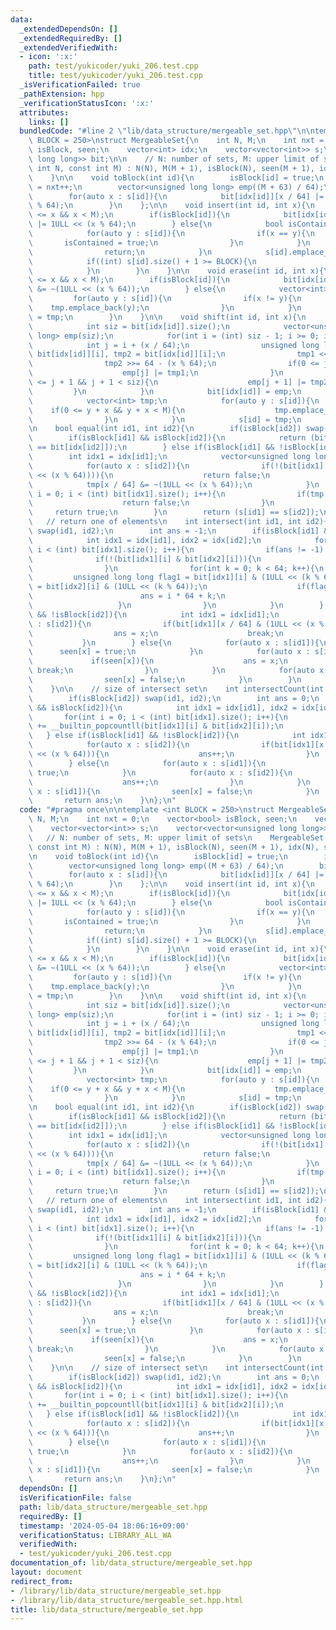 ```yaml
---
data:
  _extendedDependsOn: []
  _extendedRequiredBy: []
  _extendedVerifiedWith:
  - icon: ':x:'
    path: test/yukicoder/yuki_206.test.cpp
    title: test/yukicoder/yuki_206.test.cpp
  _isVerificationFailed: true
  _pathExtension: hpp
  _verificationStatusIcon: ':x:'
  attributes:
    links: []
  bundledCode: "#line 2 \"lib/data_structure/mergeable_set.hpp\"\n\ntemplate <int\
    \ BLOCK = 250>\nstruct MergeableSet{\n    int N, M;\n    int nxt = 0;\n    vector<bool>\
    \ isBlock, seen;\n    vector<int> idx;\n    vector<vector<int>> s;\n    vector<vector<unsigned\
    \ long long>> bit;\n\n    // N: number of sets, M: upper limit of sets\n    MergeableSet(const\
    \ int N, const int M) : N(N), M(M + 1), isBlock(N), seen(M + 1), idx(N), s(N){\n\
    \    }\n\n    void toBlock(int id){\n        isBlock[id] = true;\n        idx[id]\
    \ = nxt++;\n        vector<unsigned long long> emp((M + 63) / 64);\n        bit.emplace_back(emp);\n\
    \        for(auto x : s[id]){\n            bit[idx[id]][x / 64] |= 1ULL << (x\
    \ % 64);\n        }\n    };\n\n    void insert(int id, int x){\n        assert(0\
    \ <= x && x < M);\n        if(isBlock[id]){\n            bit[idx[id]][x / 64]\
    \ |= 1ULL << (x % 64);\n        } else{\n            bool isContained = false;\n\
    \            for(auto y : s[id]){\n                if(x == y){\n             \
    \       isContained = true;\n                }\n            }\n            if(isContained){\n\
    \                return;\n            }\n            s[id].emplace_back(x);\n\
    \            if((int) s[id].size() + 1 >= BLOCK){\n                toBlock(id);\n\
    \            }\n        }\n    }\n\n    void erase(int id, int x){\n        assert(0\
    \ <= x && x < M);\n        if(isBlock[id]){\n            bit[idx[id]][x / 64]\
    \ &= ~(1ULL << (x % 64));\n        } else{\n            vector<int> tmp;\n   \
    \         for(auto y : s[id]){\n                if(x != y){\n                \
    \    tmp.emplace_back(y);\n                }\n            }\n            s[id]\
    \ = tmp;\n        }\n    }\n\n    void shift(int id, int x){\n        if(isBlock[id]){\n\
    \            int siz = bit[idx[id]].size();\n            vector<unsigned long\
    \ long> emp(siz);\n            for(int i = (int) siz - 1; i >= 0; i--){\n    \
    \            int j = i + (x / 64);\n                unsigned long long tmp1 =\
    \ bit[idx[id]][i], tmp2 = bit[idx[id]][i];\n                tmp1 <<= (x % 64);\n\
    \                tmp2 >>= 64 - (x % 64);\n                if(0 <= j && j < siz){\n\
    \                    emp[j] |= tmp1;\n                }\n                if(0\
    \ <= j + 1 && j + 1 < siz){\n                    emp[j + 1] |= tmp2;\n       \
    \         }\n            }\n            bit[idx[id]] = emp;\n        } else{\n\
    \            vector<int> tmp;\n            for(auto y : s[id]){\n            \
    \    if(0 <= y + x && y + x < M){\n                    tmp.emplace_back(y + x);\n\
    \                }\n            }\n            s[id] = tmp;\n        }\n    }\n\
    \n    bool equal(int id1, int id2){\n        if(isBlock[id2]) swap(id1, id2);\n\
    \        if(isBlock[id1] && isBlock[id2]){\n            return (bit[idx[id1]]\
    \ == bit[idx[id2]]);\n        } else if(isBlock[id1] && !isBlock[id2]){\n    \
    \        int idx1 = idx[id1];\n            vector<unsigned long long> tmp = bit[idx1];\n\
    \            for(auto x : s[id2]){\n                if(!(bit[idx1][x / 64] & (1ULL\
    \ << (x % 64)))){\n                    return false;\n                }\n    \
    \            tmp[x / 64] &= ~(1ULL << (x % 64));\n            }\n            for(int\
    \ i = 0; i < (int) bit[idx1].size(); i++){\n                if(tmp[i] != 0ULL){\n\
    \                    return false;\n                }\n            }\n       \
    \     return true;\n        }\n        return (s[id1] == s[id2]);\n    }\n\n \
    \   // return one of elements\n    int intersect(int id1, int id2){\n        if(isBlock[id2])\
    \ swap(id1, id2);\n        int ans = -1;\n        if(isBlock[id1] && isBlock[id2]){\n\
    \            int idx1 = idx[id1], idx2 = idx[id2];\n            for(int i = 0;\
    \ i < (int) bit[idx1].size(); i++){\n                if(ans != -1) break;\n  \
    \              if(!(bit[idx1][i] & bit[idx2][i])){\n                    continue;\n\
    \                }\n                for(int k = 0; k < 64; k++){\n           \
    \         unsigned long long flag1 = bit[idx1][i] & (1ULL << (k % 64)), flag2\
    \ = bit[idx2][i] & (1ULL << (k % 64));\n                    if(flag1 && flag2){\n\
    \                        ans = i * 64 + k;\n                        break;\n \
    \                   }\n                }\n            }\n        } else if(isBlock[id1]\
    \ && !isBlock[id2]){\n            int idx1 = idx[id1];\n            for(auto x\
    \ : s[id2]){\n                if(bit[idx1][x / 64] & (1ULL << (x % 64))){\n  \
    \                  ans = x;\n                    break;\n                }\n \
    \           }\n        } else{\n            for(auto x : s[id1]){\n          \
    \      seen[x] = true;\n            }\n            for(auto x : s[id2]){\n   \
    \             if(seen[x]){\n                    ans = x;\n                   \
    \ break;\n                }\n            }\n            for(auto x : s[id1]){\n\
    \                seen[x] = false;\n            }\n        }\n        return ans;\n\
    \    }\n\n    // size of intersect set\n    int intersectCount(int id1, int id2){\n\
    \        if(isBlock[id2]) swap(id1, id2);\n        int ans = 0;\n        if(isBlock[id1]\
    \ && isBlock[id2]){\n            int idx1 = idx[id1], idx2 = idx[id2];\n     \
    \       for(int i = 0; i < (int) bit[idx1].size(); i++){\n                ans\
    \ += __builtin_popcountll(bit[idx1][i] & bit[idx2][i]);\n            }\n     \
    \   } else if(isBlock[id1] && !isBlock[id2]){\n            int idx1 = idx[id1];\n\
    \            for(auto x : s[id2]){\n                if(bit[idx1][x / 64] & (1ULL\
    \ << (x % 64))){\n                    ans++;\n                }\n            }\n\
    \        } else{\n            for(auto x : s[id1]){\n                seen[x] =\
    \ true;\n            }\n            for(auto x : s[id2]){\n                if(seen[x]){\n\
    \                    ans++;\n                }\n            }\n            for(auto\
    \ x : s[id1]){\n                seen[x] = false;\n            }\n        }\n \
    \       return ans;\n    }\n};\n"
  code: "#pragma once\n\ntemplate <int BLOCK = 250>\nstruct MergeableSet{\n    int\
    \ N, M;\n    int nxt = 0;\n    vector<bool> isBlock, seen;\n    vector<int> idx;\n\
    \    vector<vector<int>> s;\n    vector<vector<unsigned long long>> bit;\n\n \
    \   // N: number of sets, M: upper limit of sets\n    MergeableSet(const int N,\
    \ const int M) : N(N), M(M + 1), isBlock(N), seen(M + 1), idx(N), s(N){\n    }\n\
    \n    void toBlock(int id){\n        isBlock[id] = true;\n        idx[id] = nxt++;\n\
    \        vector<unsigned long long> emp((M + 63) / 64);\n        bit.emplace_back(emp);\n\
    \        for(auto x : s[id]){\n            bit[idx[id]][x / 64] |= 1ULL << (x\
    \ % 64);\n        }\n    };\n\n    void insert(int id, int x){\n        assert(0\
    \ <= x && x < M);\n        if(isBlock[id]){\n            bit[idx[id]][x / 64]\
    \ |= 1ULL << (x % 64);\n        } else{\n            bool isContained = false;\n\
    \            for(auto y : s[id]){\n                if(x == y){\n             \
    \       isContained = true;\n                }\n            }\n            if(isContained){\n\
    \                return;\n            }\n            s[id].emplace_back(x);\n\
    \            if((int) s[id].size() + 1 >= BLOCK){\n                toBlock(id);\n\
    \            }\n        }\n    }\n\n    void erase(int id, int x){\n        assert(0\
    \ <= x && x < M);\n        if(isBlock[id]){\n            bit[idx[id]][x / 64]\
    \ &= ~(1ULL << (x % 64));\n        } else{\n            vector<int> tmp;\n   \
    \         for(auto y : s[id]){\n                if(x != y){\n                \
    \    tmp.emplace_back(y);\n                }\n            }\n            s[id]\
    \ = tmp;\n        }\n    }\n\n    void shift(int id, int x){\n        if(isBlock[id]){\n\
    \            int siz = bit[idx[id]].size();\n            vector<unsigned long\
    \ long> emp(siz);\n            for(int i = (int) siz - 1; i >= 0; i--){\n    \
    \            int j = i + (x / 64);\n                unsigned long long tmp1 =\
    \ bit[idx[id]][i], tmp2 = bit[idx[id]][i];\n                tmp1 <<= (x % 64);\n\
    \                tmp2 >>= 64 - (x % 64);\n                if(0 <= j && j < siz){\n\
    \                    emp[j] |= tmp1;\n                }\n                if(0\
    \ <= j + 1 && j + 1 < siz){\n                    emp[j + 1] |= tmp2;\n       \
    \         }\n            }\n            bit[idx[id]] = emp;\n        } else{\n\
    \            vector<int> tmp;\n            for(auto y : s[id]){\n            \
    \    if(0 <= y + x && y + x < M){\n                    tmp.emplace_back(y + x);\n\
    \                }\n            }\n            s[id] = tmp;\n        }\n    }\n\
    \n    bool equal(int id1, int id2){\n        if(isBlock[id2]) swap(id1, id2);\n\
    \        if(isBlock[id1] && isBlock[id2]){\n            return (bit[idx[id1]]\
    \ == bit[idx[id2]]);\n        } else if(isBlock[id1] && !isBlock[id2]){\n    \
    \        int idx1 = idx[id1];\n            vector<unsigned long long> tmp = bit[idx1];\n\
    \            for(auto x : s[id2]){\n                if(!(bit[idx1][x / 64] & (1ULL\
    \ << (x % 64)))){\n                    return false;\n                }\n    \
    \            tmp[x / 64] &= ~(1ULL << (x % 64));\n            }\n            for(int\
    \ i = 0; i < (int) bit[idx1].size(); i++){\n                if(tmp[i] != 0ULL){\n\
    \                    return false;\n                }\n            }\n       \
    \     return true;\n        }\n        return (s[id1] == s[id2]);\n    }\n\n \
    \   // return one of elements\n    int intersect(int id1, int id2){\n        if(isBlock[id2])\
    \ swap(id1, id2);\n        int ans = -1;\n        if(isBlock[id1] && isBlock[id2]){\n\
    \            int idx1 = idx[id1], idx2 = idx[id2];\n            for(int i = 0;\
    \ i < (int) bit[idx1].size(); i++){\n                if(ans != -1) break;\n  \
    \              if(!(bit[idx1][i] & bit[idx2][i])){\n                    continue;\n\
    \                }\n                for(int k = 0; k < 64; k++){\n           \
    \         unsigned long long flag1 = bit[idx1][i] & (1ULL << (k % 64)), flag2\
    \ = bit[idx2][i] & (1ULL << (k % 64));\n                    if(flag1 && flag2){\n\
    \                        ans = i * 64 + k;\n                        break;\n \
    \                   }\n                }\n            }\n        } else if(isBlock[id1]\
    \ && !isBlock[id2]){\n            int idx1 = idx[id1];\n            for(auto x\
    \ : s[id2]){\n                if(bit[idx1][x / 64] & (1ULL << (x % 64))){\n  \
    \                  ans = x;\n                    break;\n                }\n \
    \           }\n        } else{\n            for(auto x : s[id1]){\n          \
    \      seen[x] = true;\n            }\n            for(auto x : s[id2]){\n   \
    \             if(seen[x]){\n                    ans = x;\n                   \
    \ break;\n                }\n            }\n            for(auto x : s[id1]){\n\
    \                seen[x] = false;\n            }\n        }\n        return ans;\n\
    \    }\n\n    // size of intersect set\n    int intersectCount(int id1, int id2){\n\
    \        if(isBlock[id2]) swap(id1, id2);\n        int ans = 0;\n        if(isBlock[id1]\
    \ && isBlock[id2]){\n            int idx1 = idx[id1], idx2 = idx[id2];\n     \
    \       for(int i = 0; i < (int) bit[idx1].size(); i++){\n                ans\
    \ += __builtin_popcountll(bit[idx1][i] & bit[idx2][i]);\n            }\n     \
    \   } else if(isBlock[id1] && !isBlock[id2]){\n            int idx1 = idx[id1];\n\
    \            for(auto x : s[id2]){\n                if(bit[idx1][x / 64] & (1ULL\
    \ << (x % 64))){\n                    ans++;\n                }\n            }\n\
    \        } else{\n            for(auto x : s[id1]){\n                seen[x] =\
    \ true;\n            }\n            for(auto x : s[id2]){\n                if(seen[x]){\n\
    \                    ans++;\n                }\n            }\n            for(auto\
    \ x : s[id1]){\n                seen[x] = false;\n            }\n        }\n \
    \       return ans;\n    }\n};\n"
  dependsOn: []
  isVerificationFile: false
  path: lib/data_structure/mergeable_set.hpp
  requiredBy: []
  timestamp: '2024-05-04 18:06:16+09:00'
  verificationStatus: LIBRARY_ALL_WA
  verifiedWith:
  - test/yukicoder/yuki_206.test.cpp
documentation_of: lib/data_structure/mergeable_set.hpp
layout: document
redirect_from:
- /library/lib/data_structure/mergeable_set.hpp
- /library/lib/data_structure/mergeable_set.hpp.html
title: lib/data_structure/mergeable_set.hpp
---
```

